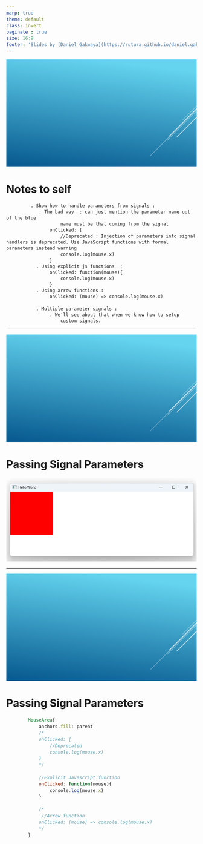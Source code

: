 ```yaml
---
marp: true
theme: default
class: invert
paginate : true
size: 16:9
footer: 'Slides by [Daniel Gakwaya](https://rutura.github.io/daniel.gakwaya/) at [LearnQtGuide](https://www.learnqt.guide/)'
---
```

![bg](images/slide_background.png)
# Notes to self
             . Show how to handle parameters from signals :
                . The bad way  : can just mention the parameter name out of the blue
                        name must be that coming from the signal
                    onClicked: {
                        //Deprecated : Injection of parameters into signal handlers is deprecated. Use JavaScript functions with formal parameters instead warning
                        console.log(mouse.x)
                    }
               . Using explicit js functions  :
                    onClicked: function(mouse){
                        console.log(mouse.x)
                    }
               . Using arrow functions :
                    onClicked: (mouse) => console.log(mouse.x)

               . Multiple parameter signals :
                    . We'll see about that when we know how to setup
                        custom signals.
       
---
![bg](images/slide_background.png)
# Passing Signal Parameters
![](images/1.png)

---
![bg](images/slide_background.png)
# Passing Signal Parameters
```qml
        MouseArea{
            anchors.fill: parent
            /*
            onClicked: {
                //Deprecated
                console.log(mouse.x)
            }
            */

            //Explicit Javascript function
            onClicked: function(mouse){
                console.log(mouse.x)
            }

            /*
             //Arrow function
            onClicked: (mouse) => console.log(mouse.x)
            */
        }
```






